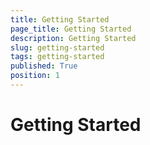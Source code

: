 ```yaml
---
title: Getting Started
page_title: Getting Started
description: Getting Started
slug: getting-started
tags: getting-started
published: True
position: 1
---
```


# Getting Started